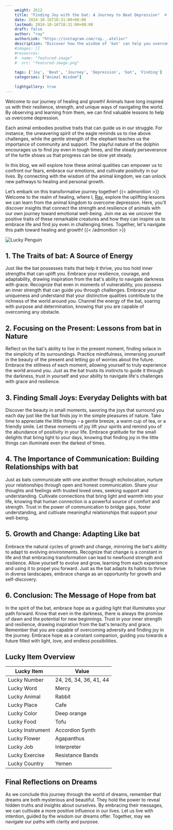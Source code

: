 ```yaml
---
    weight: 2612
    title: "Finding Joy with the bat: A Journey to Beat Depression"  # Assuming 'title' column exists
    date: 2024-10-16T10:31:00+08:00
    lastmod: 2024-10-16T10:31:00+08:00
    draft: false
    author: "ray"
    authorLink: "https://instagram.com/ray._.atelier"
    description: "Discover how the wisdom of 'bat' can help you overcome depression and find joy in your life journey."
    #images: []
    #resources:
    #- name: "featured-image"
    #  src: "featured-image.png"
    
    tags: ['Joy', 'Beat', 'Journey', 'Depression', 'bat', 'Finding']
    categories: ["Animal Wisdom"]
    
    lightgallery: true
---
```

    
Welcome to our journey of healing and growth! Animals have long inspired us with their resilience, strength, and unique ways of navigating the world. By observing and learning from them, we can find valuable lessons to help us overcome depression.

Each animal embodies positive traits that can guide us in our struggle. For instance, the unwavering spirit of the eagle reminds us to rise above challenges, while the gentle strength of the elephant teaches us the importance of community and support. The playful nature of the dolphin encourages us to find joy even in tough times, and the steady perseverance of the turtle shows us that progress can be slow yet steady.

In this blog, we will explore how these animal qualities can empower us to confront our fears, embrace our emotions, and cultivate positivity in our lives. By connecting with the wisdom of the animal kingdom, we can unlock new pathways to healing and personal growth.

Let’s embark on this transformative journey together!
{{< admonition >}}
Welcome to the realm of healing, where I, [Ray](https://instagram.com/ray._.atelier), explore the uplifting lessons we can learn from the animal kingdom to overcome depression. Here, you’ll discover insights that connect the strength and resilience of animals with our own journey toward emotional well-being. Join me as we uncover the positive traits of these remarkable creatures and how they can inspire us to embrace life and find joy even in challenging times. Together, let's navigate this path toward healing and growth!
{{< /admonition >}}

![Lucky Penguin](https://cdn.pixabay.com/photo/2024/09/07/02/34/penguins-9028827_1280.jpg "Lucky Penguin")

## 1. The Traits of bat: A Source of Energy
Just like the bat possesses traits that help it thrive, you too hold inner strengths that can uplift you. Embrace your resilience, courage, and adaptability, drawing inspiration from the bat's ability to navigate darkness with grace. Recognize that even in moments of vulnerability, you possess an inner strength that can guide you through challenges. Embrace your uniqueness and understand that your distinctive qualities contribute to the richness of the world around you. Channel the energy of the bat, soaring with purpose and determination, knowing that you are capable of overcoming any obstacle.

## 2. Focusing on the Present: Lessons from bat in Nature
Reflect on the bat's ability to live in the present moment, finding solace in the simplicity of its surroundings. Practice mindfulness, immersing yourself in the beauty of the present and letting go of worries about the future. Embrace the stillness of each moment, allowing yourself to truly experience the world around you. Just as the bat trusts its instincts to guide it through the darkness, trust in yourself and your ability to navigate life's challenges with grace and resilience.

## 3. Finding Small Joys: Everyday Delights with bat
Discover the beauty in small moments, savoring the joys that surround you each day just like the bat finds joy in the simple pleasures of nature. Take time to appreciate the little things – a gentle breeze, a warm cup of tea, or a friendly smile. Let these moments of joy lift your spirits and remind you of the abundance of positivity in your life. Embrace gratitude for the small delights that bring light to your days, knowing that finding joy in the little things can illuminate even the darkest of times.

## 4. The Importance of Communication: Building Relationships with bat
Just as bats communicate with one another through echolocation, nurture your relationships through open and honest communication. Share your thoughts and feelings with trusted loved ones, seeking support and understanding. Cultivate connections that bring light and warmth into your life, knowing that human connection is a powerful source of comfort and strength. Trust in the power of communication to bridge gaps, foster understanding, and cultivate meaningful relationships that support your well-being.

## 5. Growth and Change: Adapting Like bat
Embrace the natural cycles of growth and change, mirroring the bat's ability to adapt to evolving environments. Recognize that change is a constant in life and that embracing transformation can lead to newfound strength and resilience. Allow yourself to evolve and grow, learning from each experience and using it to propel you forward. Just as the bat adapts its habits to thrive in diverse landscapes, embrace change as an opportunity for growth and self-discovery.

## 6. Conclusion: The Message of Hope from bat
In the spirit of the bat, embrace hope as a guiding light that illuminates your path forward. Know that even in the darkness, there is always the promise of dawn and the potential for new beginnings. Trust in your inner strength and resilience, drawing inspiration from the bat's tenacity and grace. Remember that you are capable of overcoming adversity and finding joy in the journey. Embrace hope as a constant companion, guiding you towards a future filled with light, love, and endless possibilities.


## Lucky Item Overview
| Lucky Item          | Value              |
|---------------|--------------------|
| Lucky Number        | 24, 26, 34, 36, 41, 44  |
| Lucky Word          | Mercy |
| Lucky Animal        | Rabbit |
| Lucky Place         | Cafe     |
| Lucky Color         | Deep orange     |
| Lucky Food          | Tofu      |
| Lucky Instrument    | Accordion Synth |
| Lucky Flower        | Agapanthus    |
| Lucky Job           | Interpreter       |
| Lucky Exercise      | Resistance Bands  |
| Lucky Country       | Yemen    |


##  Final Reflections on Dreams

As we conclude this journey through the world of dreams, remember that dreams are both mysterious and beautiful. They hold the power to reveal hidden truths and insights about ourselves. By embracing their messages, we can cultivate a more positive influence in our lives. Let us live with intention, guided by the wisdom our dreams offer. Together, may we navigate our paths with clarity and purpose.
